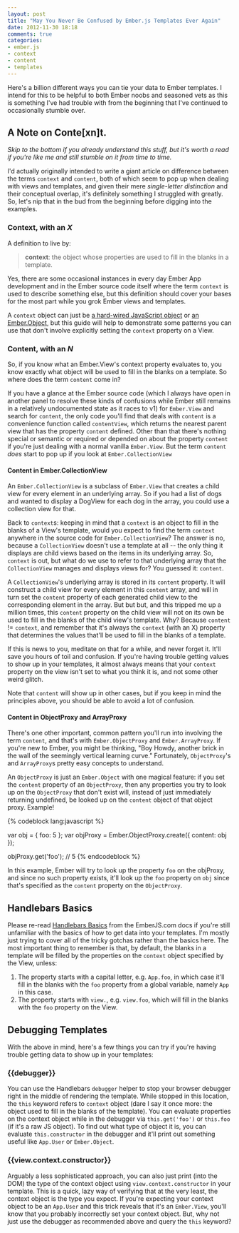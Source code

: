 ```yaml
---
layout: post
title: "May You Never Be Confused by Ember.js Templates Ever Again"
date: 2012-11-30 18:18
comments: true
categories: 
- ember.js
- context
- content
- templates
---
```

Here's a billion different ways you can tie your data to Ember
templates. I intend for this to be helpful to both Ember noobs and
seasoned vets as this is something I've had trouble with from the
beginning that I've continued to occasionally stumble over.

<!-- more -->

## A Note on Conte[xn]t.

_Skip to the bottom if you already understand this stuff, but it's worth
a read if you're like me and still stumble on it from time to time._

I'd actually originally intended to write a giant article on difference between the
terms `context` and `content`, both of which seem to pop up when dealing
with views and templates, and given their mere _single-letter
distinction_ and their conceptual overlap, it's definitely something I
struggled with greatly. So, let's nip that in the bud from the beginning
before digging into the examples.

### Context, with an _X_

A definition to live by:

> **context**: the object whose properties are used to fill in the
> blanks in a template.

Yes, there are some occasional instances in every day Ember App
development and in the Ember source code itself where the term `context`
is used to describe something else, but this definition should cover
your bases for the most part while you grok Ember views and templates.

A `context` object can just be
[a hard-wired JavaScript object](http://jsfiddle.net/machty/mteRN) or
[an Ember.Object](http://jsfiddle.net/machty/ZqCwZ), but this guide will
help to demonstrate some patterns you can use that don't involve
explicitly setting the `context` property on a View.

### Content, with an _N_

So, if you know what an Ember.View's context property evaluates to, you
know exactly what object will be used to fill in the blanks on a
template. So where does the term `content` come in? 

If you have a glance at the Ember source code (which I always have open
in another panel to resolve these kinds of confusions while Ember still
remains in a relatively undocumented state as it races to v1) for
`Ember.View` and search for `content`, the only code you'll find that
deals with `content` is a convenience function called `contentView`,
which returns the nearest parent view that has the property `content`
defined. Other than that there's nothing special or semantic or required
or depended on about the property `content` if you're just dealing with
a normal vanilla `Ember.View`. But the term `content` _does_ start to
pop up if you look at `Ember.CollectionView`

#### Content in Ember.CollectionView

An `Ember.CollectionView` is a subclass of `Ember.View` that creates a
child view for every element in an underlying array. So if you had a
list of dogs and wanted to display a DogView for each dog in the array,
you could use a collection view for that. 

Back to `context`s: keeping in mind that a `context` is an object to
fill in the blanks of a View's template, would you expect to find the
term `context` anywhere in the source code for `Ember.CollectionView`?
The answer is no, because a `CollectionView` doesn't use a template at
all -- the only thing it displays are child views based on the items in
its underlying array. So, `context` is out, but what do we use to refer
to that underlying array that the `CollectionView` manages and displays
views for? You guessed it: `content`.

A `CollectionView`'s underlying array is stored in its `content`
property. It will construct a child view for every element in this
`content` array, and will in turn set the `content` property of each
generated child view to the corresponding element in the array. But but
but, and this tripped me up a million times, this `content` property on
the child view will not on its own be used to fill in the blanks of the
child view's template. Why? Because `content` != `context`, and
remember that it's always the `context` (with an X) property that
determines the values that'll be used to fill in the blanks of a template.

If this is news to you, meditate on that for a while, and never forget
it. It'll save you hours of toil and confusion. If you're having trouble
getting values to show up in your templates, it almost always means that
your `context` property on the view isn't set to what you think it is,
and not some other weird glitch.

Note that `content` will show up in other cases, but if you keep in mind
the principles above, you should be able to avoid a lot of confusion.

#### Content in ObjectProxy and ArrayProxy

There's one other important, common pattern you'll run into involving
the term `content`, and that's with `Ember.ObjectProxy` and
`Ember.ArrayProxy`. If you're new to Ember, you might be thinking,
"Boy Howdy, another brick in the wall of the seemingly vertical learning curve."
Fortunately, `ObjectProxy`'s and `ArrayProxy`s pretty easy concepts
to understand.

An `ObjectProxy` is just an `Ember.Object` with one magical feature: if
you set the `content` property of an `ObjectProxy`, then any properties
you try to look up on the `ObjectProxy` that don't exist will, instead
of just immediately returning undefined, be looked up on the `content`
object of that object proxy. Example!

{% codeblock lang:javascript %}

var obj = { foo: 5 };
var objProxy = Ember.ObjectProxy.create({
  content: obj 
});

objProxy.get('foo'); // 5
{% endcodeblock %}

In this example, Ember will try to look up the property `foo` on the
objProxy, and since no such property exists, it'll look up the `foo`
property on `obj` since that's specified as the `content` property on
the `ObjectProxy`.

## Handlebars Basics

Please re-read 
[Handlebars Basics](http://emberjs.com/documentation/#toc_handlebars-basics)
from the EmberJS.com docs if you're still unfamiliar with the basics of
how to get data into your templates. I'm mostly just trying to cover all
of the tricky gotchas rather than the basics here. The most important
thing to remember is that, by default, the blanks in a template will be 
filled by the properties on the `context` object specified by the View, unless:

1. The property starts with a capital letter, e.g. `App.foo`, in which
   case it'll fill in the blanks with the `foo` property from a global
   variable, namely `App` in this case.
1. The property starts with `view.`, e.g. `view.foo`, which will fill in
   the blanks with the `foo` property on the View.

## Debugging Templates

With the above in mind, here's a few things you can try if you're having
trouble getting data to show up in your templates:

### \{\{debugger}}

You can use the Handlebars `debugger` helper to stop your browser
debugger right in the middle of rendering the template. While stopped in
this location, the `this` keyword refers to `context` object
(dare I say it once more: the object used to fill in the blanks of the
template). You can evaluate properties on the context object while in
the debugger via `this.get('foo')` or `this.foo` (if it's a raw JS object).
To find out what type of object it is, you can evaluate
`this.constructor` in the debugger and it'll print out something useful
like `App.User` or `Ember.Object`.

### \{\{view.context.constructor}}

Arguably a less sophisticated approach, you can also just print (into
the DOM) the type of the context object using `view.context.constructor`
in your template. This is a quick, lazy way of verifying that at the
very least, the context object is the type you expect. If you're
expecting your context object to be an `App.User` and this trick
reveals that it's an `Ember.View`, you'll know that you probably
incorrectly set your context object. But, why not just use the debugger
as recommended above and query the `this` keyword?


